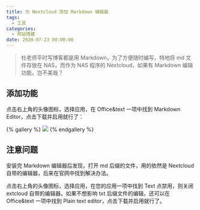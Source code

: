 ```yaml
---
title: 为 Nextcloud 添加 Markdown 编辑器
tags:
  - 工具
categories:
  - 网站搭建
date: 2020-07-23 00:00:00
---
```


> 杜老师平时写博客都是用 Markdown，为了方便随时编写，特地将 md 文件存放在 NAS，而作为 NAS 程序的 Nextcloud，如果有 Markdown 编辑功能，岂不美哉？

<!-- more -->

## 添加功能

点击右上角的头像图标，选择应用，在 Office&text 一项中找到 Markdown Editor，点击下载并启用就行了：

{% gallery %}
![](https://cdn.dusays.com/2020/07/244-1.jpg/1)
{% endgallery %}

## 注意问题

安装完 Markdown 编辑器后发现，打开 md 后缀的文件，用的依然是 Nextcloud 自带的编辑器，后来在官网中找到解决办法。

点击右上角的头像图标，选择应用，在您的应用一项中找到 Text 点禁用，则关闭 extcloud 自带的编辑器。如果不想影响 txt 后缀文件的编辑，还可以在 Office&text 一项中找到 Plain text editor，点击下载并启用就行了。
